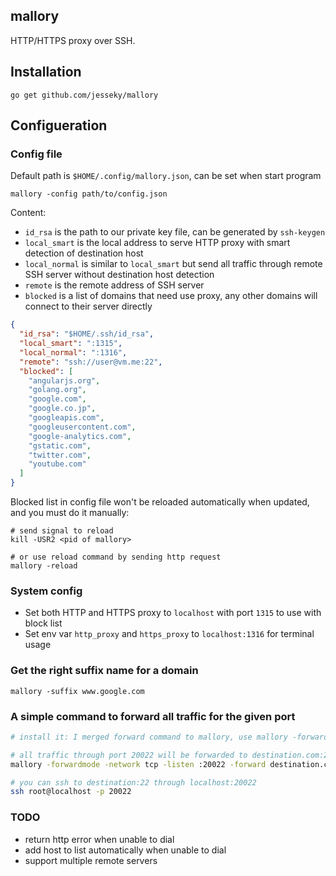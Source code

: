 ## mallory
HTTP/HTTPS proxy over SSH.


## Installation
```
go get github.com/jesseky/mallory
```


## Configueration
### Config file
Default path is `$HOME/.config/mallory.json`, can be set when start program
```
mallory -config path/to/config.json
```

Content:
* `id_rsa` is the path to our private key file, can be generated by `ssh-keygen`
* `local_smart` is the local address to serve HTTP proxy with smart detection of destination host
* `local_normal` is similar to `local_smart` but send all traffic through remote SSH server without destination host detection
* `remote` is the remote address of SSH server
* `blocked` is a list of domains that need use proxy, any other domains will connect to their server directly

```json
{
  "id_rsa": "$HOME/.ssh/id_rsa",
  "local_smart": ":1315",
  "local_normal": ":1316",
  "remote": "ssh://user@vm.me:22",
  "blocked": [
    "angularjs.org",
    "golang.org",
    "google.com",
    "google.co.jp",
    "googleapis.com",
    "googleusercontent.com",
    "google-analytics.com",
    "gstatic.com",
    "twitter.com",
    "youtube.com"
  ]
}
```

Blocked list in config file won't be reloaded automatically when updated, and you must do it manually:
```
# send signal to reload
kill -USR2 <pid of mallory>

# or use reload command by sending http request
mallory -reload
```

### System config
* Set both HTTP and HTTPS proxy to `localhost` with port `1315` to use with block list
* Set env var `http_proxy` and `https_proxy` to `localhost:1316` for terminal usage

### Get the right suffix name for a domain
```
mallory -suffix www.google.com
```

### A simple command to forward all traffic for the given port
```sh
# install it: I merged forward command to mallory, use mallory -forwardmode to start it 

# all traffic through port 20022 will be forwarded to destination.com:22
mallory -forwardmode -network tcp -listen :20022 -forward destination.com:22

# you can ssh to destination:22 through localhost:20022
ssh root@localhost -p 20022
```

### TODO
* return http error when unable to dial
* add host to list automatically when unable to dial
* support multiple remote servers
